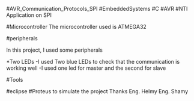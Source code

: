 #AVR_Communication_Protocols_SPI
#EmbeddedSystems
#C
#AVR
#NTI
Application on SPI


#Microcontroller
The microcontroller used is ATMEGA32 

#peripherals

In this project, I used some peripherals 

*Two LEDs
 -I used Two blue LEDs to check that the communication is working well
 -I used one led for master  and the second for slave 
 

#Tools 

#eclipse 
#Proteus to simulate the project 
Thanks 
Eng. Helmy
Eng. Shamy
